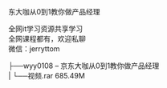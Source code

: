 东大咖从0到1教你做产品经理

全网it学习资源共享学习<br>全网课程都有，欢迎私聊<br>微信：jerryttom<br>

├──wyy0108 – 京东大咖从0到1教你做产品经理<br> | └──视频.rar 685.49M